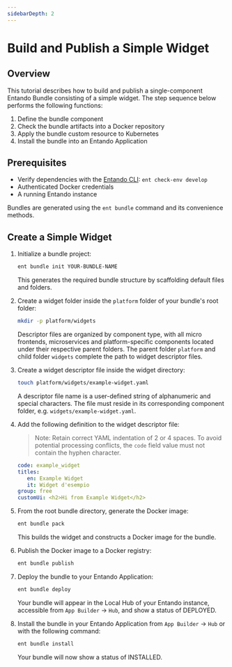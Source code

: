 ```yaml
---
sidebarDepth: 2
---
```

# Build and Publish a Simple Widget

## Overview

This tutorial describes how to build and publish a single-component Entando Bundle consisting of a simple widget. The step sequence below performs the following functions:

1. Define the bundle component
2. Check the bundle artifacts into a Docker repository
3. Apply the bundle custom resource to Kubernetes
4. Install the bundle into an Entando Application

## Prerequisites
* Verify dependencies with the [Entando CLI](../../../docs/getting-started/entando-cli.md#check-the-environment): `ent check-env develop`
* Authenticated Docker credentials
* A running Entando instance

Bundles are generated using the `ent bundle` command and its convenience methods.

## Create a Simple Widget

1. Initialize a bundle project:
   ``` sh
   ent bundle init YOUR-BUNDLE-NAME
   ```
   This generates the required bundle structure by scaffolding default files and folders.

2. Create a widget folder inside the `platform` folder of your bundle's root folder:
   ``` sh
   mkdir -p platform/widgets
   ```
   Descriptor files are organized by component type, with all micro frontends, microservices and platform-specific components located under their respective parent folders. The parent folder `platform` and child folder `widgets` complete the path to widget descriptor files.
   
3. Create a widget descriptor file inside the widget directory:
   ``` sh
   touch platform/widgets/example-widget.yaml
   ```
   A descriptor file name is a user-defined string of alphanumeric and special characters. The file must reside in its corresponding component folder, e.g. `widgets/example-widget.yaml`.


4. Add the following definition to the widget descriptor file:
   >Note: Retain correct YAML indentation of 2 or 4 spaces. To avoid potential processing conflicts, the `code` field value must not contain the hyphen character.
   ``` yaml
   code: example_widget
   titles:
      en: Example Widget
      it: Widget d'esempio
   group: free
   customUi: <h2>Hi from Example Widget</h2>
   ```

5. From the root bundle directory, generate the Docker image:
   ``` sh
   ent bundle pack
   ```
   This builds the widget and constructs a Docker image for the bundle.

6. Publish the Docker image to a Docker registry:
   ``` sh
   ent bundle publish
   ```

7. Deploy the bundle to your Entando Application:
   ``` sh
   ent bundle deploy
   ```
   Your bundle will appear in the Local Hub of your Entando instance, accessible from `App Builder` → `Hub`, and show a status of DEPLOYED.

8. Install the bundle in your Entando Application from `App Builder` → `Hub` or with the following command:
   ``` sh
   ent bundle install
   ```
   Your bundle will now show a status of INSTALLED. 